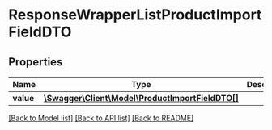 # ResponseWrapperListProductImportFieldDTO

## Properties
Name | Type | Description | Notes
------------ | ------------- | ------------- | -------------
**value** | [**\Swagger\Client\Model\ProductImportFieldDTO[]**](ProductImportFieldDTO.md) |  | [optional] 

[[Back to Model list]](../README.md#documentation-for-models) [[Back to API list]](../README.md#documentation-for-api-endpoints) [[Back to README]](../README.md)


